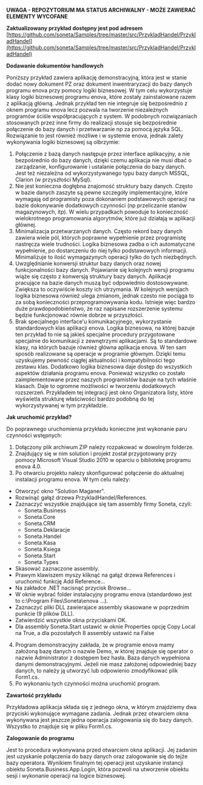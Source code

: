 **UWAGA - REPOZYTORIUM MA STATUS ARCHIWALNY - MOŻE ZAWIERAĆ ELEMENTY WYCOFANE**

**Zaktualizowany przykład dostępny jest pod adresem**
[https://github.com/soneta/Samples/tree/master/src/PrzykladHandel/PrzykladHandel](https://github.com/soneta/Samples/tree/master/src/PrzykladHandel/PrzykladHandel)

**Dodawanie dokumentów handlowych**

Poniższy przykład zawiera aplikację demonstracyjną, która jest w stanie dodać nowy dokument PZ oraz dokument inwentraryzacji do bazy danych programu enova przy pomocy logiki biznesowej. W tym celu wykorzystuje klasy logiki biznesowej programu enova, które zostały zainstalowane razem z aplikacją główną. Jednak przykład ten nie integruje się bezpośrednio z oknem programu enova lecz pozwala na tworzenie niezależnych programów ściśle współpracujących z system. W podobnych rozwiązaniach stosowanych przez inne firmy do realizacji stosuje się bezpośrednie połączenie do bazy danych i przetwarzanie np za pomocą języka SQL. Rozwiązanie to jest również możliwe i w systemie enova, jednak zalety wykonywania logiki biznesowej są olbrzymie:



1. Połączenie z bazą danych następuje przez interface aplikacyjny, a nie bezpośrednio do bazy danych, dzięki czemu aplikacja nie musi dbać o zarządzanie, konfigurowanie i ustalanie połączenia do bazy danych. Jest też niezależna od wykorzystywanego typu bazy danych MSSQL, Clarion (w przyszłości MySql).
2. Nie jest konieczna dogłębna znajomość struktury bazy danych. Często w bazie danych zaszyte są pewne szczegóły implementacyjne, które wymagają od programisty poza dokonaniem podstawowych operacji na bazie dokonywanie dodatkowych czynności (np przeliczanie stanów magazynowych, itp). W wielu przypadkach powoduje to konieczność wielokrotnego programowania algorytmów, które już działają w aplikacji głównej.
3. Minimalizacja przetwarzanych danych. Często rekord bazy danych zawiera wiele pól, których poprawne wypełnienie przez programistę nastręcza wiele trudności. Logika biznesowa zadba o ich automatyczne wypełnienie, po dostarczeniu do niej tylko podstawowych informacji. Minimalizuje to ilość wymagazynych operacji tylko do tych niezbędnych.
4. Uwzględnianie konwersji struktur bazy danych oraz nowej funkcjonalności bazy danych. Pojawianie się kolejnych wersji programu wiąże się często z konwersją struktury bazy danych. Aplikacje pracujące na bazie danych muszą być odpowiednio dostosowywane. Zwiększa to oczywiście koszty ich utrzymania. W kolejnych wersjach logika biznesowa również ulega zmianom, jednak czesto nie pociąga to za sobą konieczności przeprogramowywania kodu. Istnieje więc bardzo duże prawdopodobieństwo, że raz napisane rozszerzenie systemu będzie funkcjonować równie dobrze w przyszłości.
5. Brak specjalnego interface'u komunikacyjnego, wykorzystanie standardowych klas aplikacji enova. Logika biznesowa, na której bazuje ten przykład to nie są jakieś specjalne procedury przygotowane specjalnie do komunikacji z zewnętrzymi aplikacjami. Są to standardowe klasy, na których bazuje również główna aplikacja enova. W ten sam sposób realizowane są operacje w programie głównym. Dzięki temu uzyskujemy pewność ciągłej aktualności i kompatybilności tego zestawu klas. Dodatkowo logika biznesowa daje dostęp do wszystkich aspektów działania programu enova. Ponieważ wszystko co zostało zaimplementowane przez naszych programistów bazuje na tych właśnie klasach. Daje to ogromne możliwości w tworzeniu dodatkowych rozszerzeń. Przykładem tej integracji jest okno Organizatora listy, które wyświetla strukturę właściwości bardzo podobną do tej wykorzystywanej w tym przykładzie.

**Jak uruchomić przykład?**

Do poprawnego uruchomienia przykładu konieczne jest wykonanie paru czynności wstępnych:

1. Dołączony plik archiwum ZIP należy rozpakować w dowolnym folderze.
2. Znajdujący się w nim solution i projekt został przygotowany przy pomocy Microsoft Visual Studio 2010 w oparciu o bibliotekę programu enova 4.0.
3. Po otwarciu projektu nalezy skonfigurować połączenie do aktualnej instalacji programu enova. W tym celu należy:
 - Otworzyć okno "Solution Maganer".
 - Rozwinąć gałąź drzewa PrzykladHandel/References.
 - Zaznaczyć wszystkie znajdujące się tam assembly firmy Soneta, czyli:
    - Soneta.Business
    - Soneta.Core
    - Soneta.CRM
    - Soneta.Deklaracje
    - Soneta.Handel
    - Soneta.Kasa
    - Soneta.Ksiega
    - Soneta.Start
    - Soneta.Types
 - Skasować zaznaczone assembly.
 - Prawym klawiszem myszy kliknąć na gałąź drzewa References i uruchomić funkcję Add Reference...
 - Na zakładce .NET nacisnąć przycisk Browse...
 - W oknie wybrać folder instalacyjny programu enova (standardowo jest to c:\Program Files\Soneta\enova ...).
 - Zaznaczyć pliki DLL zawierajace assembly skasowane w poprzednim punkcie (9 plików DLL).
 - Zatwierdzić wszystkie okna przyciskami OK.
 - Dla assembly Soneta.Start ustawić w oknie Properties opcję Copy Local na True, a dla pozostałych 8 assembly ustawić na False

4. Program demonstracyjny zakłada, że w programie enova mamy założoną bazę danych o nazwie Demo, w której znajduje się operator o nazwie Administrator z dostępem bez hasła. Baza danych wypełniona danymi demonstracyjnymi. Jeżeli nie masz założonej odpowiedniej bazy danych, to należy ją utworzyć lub odpowienio zmodyfikować plik Form1.cs.
5. Po wykonaniu tych czynności można uruchomić program.

**Zawartość przykładu**

Przykładowa aplikacja składa się z jednego okna, w którym znajdziemy dwa przyciski wykonujące wymagane zadania. Jednak przez otwarciem okna wykonywana jest jeszcze jedna operacja zalogowania się do bazy danych. Wszystko to znajduje się w pliku Form1.cs.

**Zalogowanie do programu**

Jest to procedura wykonywana przed otwarciem okna aplikacji. Jej zadanim jest uzyskanie połączenia do bazy danych oraz zalogowanie się do tejże bazy operatora. Wynikiem finalnym tej operacji jest uzyskanie instancji obiektu Soneta.Business.App.Login, która pozwoli na utworzenie obiektu sesji i wykonanie operacji na logice biznesowej.
